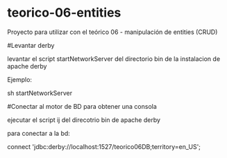 # teorico-06-entities
Proyecto para utilizar con el teórico 06 - manipulación de entities (CRUD)

#Levantar derby

levantar el script startNetworkServer del directorio bin de la instalacion de apache derby

Ejemplo:

sh startNetworkServer


#Conectar al motor de BD para obtener una consola

ejecutar el script ij del direcotrio bin de apache derby

para conectar a la bd:

connect 'jdbc:derby://localhost:1527/teorico06DB;territory=en_US';



